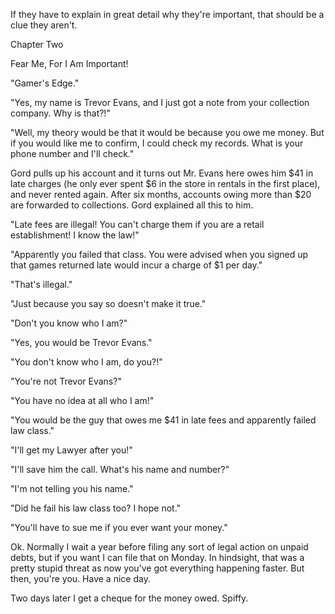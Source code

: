 
 

 

 

 

 

 

 

 

 

 




If they have to explain in great detail why they're important, that should be a clue they aren't.













Chapter Two


Fear Me, For I Am Important!

<ring>

"Gamer's Edge."

"Yes, my name is Trevor Evans, and I just got a note from your collection company.  Why is that?!"

"Well, my theory would be that it would be because you owe me money.  But if you would like me to confirm, I could check my records.  What is your phone number and I'll check."

Gord pulls up his account and it turns out Mr. Evans here owes him $41 in late charges (he only ever spent $6 in the store in rentals in the first place), and never rented again. After six months, accounts owing more than $20 are forwarded to collections.  Gord explained all this to him.

"Late fees are illegal!  You can't charge them if you are a retail establishment!  I know the law!"

"Apparently you failed that class.  You were advised when you signed up that games returned late would incur a charge of $1 per day."

"That's illegal."

"Just because you say so doesn't make it true."

"Don't you know who I am?"

"Yes, you would be Trevor Evans."

"You don't know who I am, do you?!"

"You're not Trevor Evans?"

"You have no idea at all who I am!"

"You would be the guy that owes me $41 in late fees and apparently failed law class."

"I'll get my Lawyer after you!"

"I'll save him the call.  What's his name and number?"

"I'm not telling you his name."

"Did he fail his law class too?  I hope not."

"You'll have to sue me if you ever want your money."

Ok.  Normally I wait a year before filing any sort of legal action on unpaid debts, but if you want I can file that on Monday.  In hindsight, that was a pretty stupid threat as now you've got everything happening faster.  But then, you're you.  Have a nice day. 

<click>

Two days later I get a cheque for the money owed.  Spiffy.

 

 

 
 